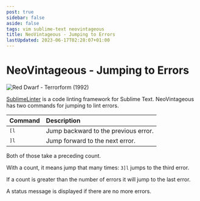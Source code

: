 ```yaml
---
post: true
sidebar: false
aside: false
tags: vim sublime-text neovintageous
title: NeoVintageous - Jumping to Errors
lastUpdated: 2023-06-17T02:28:07+01:00
---
```


# NeoVintageous - Jumping to Errors

![Red Dwarf - Terrorform (1992)](/assets/images/red-dwarf.webp)

[SublimeLinter](https://packagecontrol.io/search/SublimeLinter) is a code linting framework for Sublime Text.  NeoVintageous has two commands for jumping to lint errors.

Command | Description
:------ | :----------
<kbd>[l</kbd> | Jump backward to the previous error.
<kbd>]l</kbd> | Jump forward to the next error.

Both of those take a preceding count.

With a count, it means jump that many times: `3]l` jumps to the third error.

If a count is greater than the number of errors it will jump to the last error.

A status message is displayed if there are no more errors.
